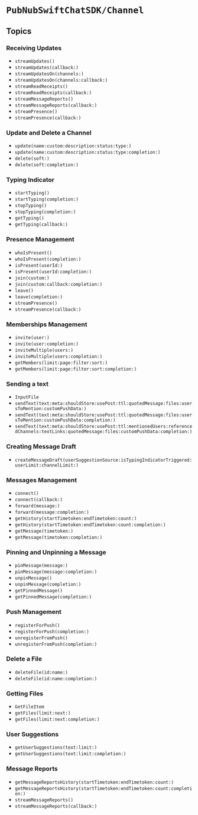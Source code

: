 # ``PubNubSwiftChatSDK/Channel``

## Topics

### Receiving Updates

- ``streamUpdates()``
- ``streamUpdates(callback:)``
- ``streamUpdatesOn(channels:)``
- ``streamUpdatesOn(channels:callback:)``
- ``streamReadReceipts()``
- ``streamReadReceipts(callback:)``
- ``streamMessageReports()``
- ``streamMessageReports(callback:)``
- ``streamPresence()``
- ``streamPresence(callback:)``

### Update and Delete a Channel

- ``update(name:custom:description:status:type:)``
- ``update(name:custom:description:status:type:completion:)``
- ``delete(soft:)``
- ``delete(soft:completion:)``

### Typing Indicator

- ``startTyping()``
- ``startTyping(completion:)``
- ``stopTyping()``
- ``stopTyping(completion:)``
- ``getTyping()``
- ``getTyping(callback:)``

### Presence Management

- ``whoIsPresent()``
- ``whoIsPresent(completion:)``
- ``isPresent(userId:)``
- ``isPresent(userId:completion:)``
- ``join(custom:)``
- ``join(custom:callback:completion:)``
- ``leave()``
- ``leave(completion:)``
- ``streamPresence()``
- ``streamPresence(callback:)``

### Memberships Management

- ``invite(user:)``
- ``invite(user:completion:)``
- ``inviteMultiple(users:)``
- ``inviteMultiple(users:completion:)``
- ``getMembers(limit:page:filter:sort:)``
- ``getMembers(limit:page:filter:sort:completion:)``

### Sending a text

- ``InputFile``
- ``sendText(text:meta:shouldStore:usePost:ttl:quotedMessage:files:usersToMention:customPushData:)``
- ``sendText(text:meta:shouldStore:usePost:ttl:quotedMessage:files:usersToMention:customPushData:completion:)``
- ``sendText(text:meta:shouldStore:usePost:ttl:mentionedUsers:referencedChannels:textLinks:quotedMessage:files:customPushData:completion:)``

### Creating Message Draft

- ``createMessageDraft(userSuggestionSource:isTypingIndicatorTriggered:userLimit:channelLimit:)``

### Messages Management

- ``connect()``
- ``connect(callback:)``
- ``forward(message:)``
- ``forward(message:completion:)``
- ``getHistory(startTimetoken:endTimetoken:count:)``
- ``getHistory(startTimetoken:endTimetoken:count:completion:)``
- ``getMessage(timetoken:)``
- ``getMessage(timetoken:completion:)``

### Pinning and Unpinning a Message

- ``pinMessage(message:)``
- ``pinMessage(message:completion:)``
- ``unpinMessage()``
- ``unpinMessage(completion:)``
- ``getPinnedMessage()``
- ``getPinnedMessage(completion:)``

### Push Management

- ``registerForPush()``
- ``registerForPush(completion:)``
- ``unregisterFromPush()``
- ``unregisterFromPush(completion:)``

### Delete a File

- ``deleteFile(id:name:)``
- ``deleteFile(id:name:completion:)``

### Getting Files

- ``GetFileItem``
- ``getFiles(limit:next:)``
- ``getFiles(limit:next:completion:)``

### User Suggestions 

- ``getUserSuggestions(text:limit:)``
- ``getUserSuggestions(text:limit:completion:)``

### Message Reports

- ``getMessageReportsHistory(startTimetoken:endTimetoken:count:)``
- ``getMessageReportsHistory(startTimetoken:endTimetoken:count:completion:)``
- ``streamMessageReports()``
- ``streamMessageReports(callback:)``
